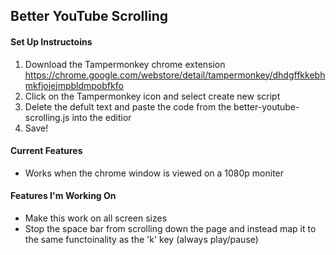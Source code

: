 ## Better YouTube Scrolling

#### Set Up Instructoins
1. Download the Tampermonkey chrome extension
https://chrome.google.com/webstore/detail/tampermonkey/dhdgffkkebhmkfjojejmpbldmpobfkfo
2. Click on the Tampermonkey icon and select create new script
3. Delete the defult text and paste the code from the better-youtube-scrolling.js into the editior
4. Save!

#### Current Features
* Works when the chrome window is viewed on a 1080p moniter

#### Features I'm Working On
* Make this work on all screen sizes
* Stop the space bar from scrolling down the page and instead map it to the same functoinality as the 'k' key (always play/pause)
